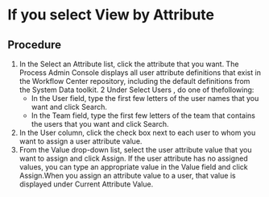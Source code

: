 # If you select View by Attribute

## Procedure

1. In the Select an Attribute list, click the attribute that you
want.  The Process Admin Console displays all user attribute definitions that exist in
the Workflow Center repository, including the default definitions from the System Data
toolkit.
2 Under Select Users , do one of thefollowing:
    - In the User field, type the first few
letters of the user names that you want and click Search.
    - In the Team field, type the first few
letters of the team that contains the users that you want and click Search.
3. In the User column, click the check
box next to each user to whom you want to assign a user attribute
value.
4. From the Value drop-down list, select
the user attribute value that you want to assign and click Assign. If the user attribute has no assigned values, you can type an appropriate value in the
Value field and click Assign.When you assign an
attribute value to a user, that value is displayed under Current Attribute
Value.